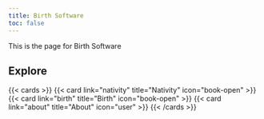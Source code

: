 ```yaml
---
title: Birth Software
toc: false
---
```


This is the page for Birth Software

## Explore

{{< cards >}}
  {{< card link="nativity" title="Nativity" icon="book-open" >}}
  {{< card link="birth" title="Birth" icon="book-open" >}}
  {{< card link="about" title="About" icon="user" >}}
{{< /cards >}}

<!-- ## Documentation -->
<!---->
<!-- For more information, visit [Hextra](https://imfing.github.io/hextra). -->
